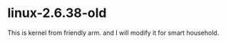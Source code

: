 linux-2.6.38-old
================

This is kernel from friendly arm. and I will modify it for smart household.
